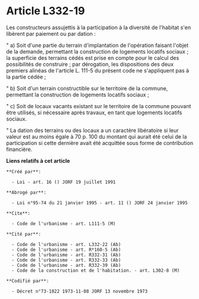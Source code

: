 # Article L332-19

Les constructeurs assujettis à la participation à la diversité de l'habitat s'en libèrent par paiement ou par dation :

" a) Soit d'une partie du terrain d'implantation de l'opération faisant l'objet de la demande, permettant la construction de
logements locatifs sociaux ; la superficie des terrains cédés est prise en compte pour le calcul des possibilités de
construire ; par dérogation, les dispositions des deux premiers alinéas de l'article L. 111-5 du présent code ne s'appliquent
pas à la partie cédée ;

" b) Soit d'un terrain constructible sur le territoire de la commune, permettant la construction de logements locatifs
sociaux ;

" c) Soit de locaux vacants existant sur le territoire de la commune pouvant être utilisés, si nécessaire après travaux, en
tant que logements locatifs sociaux.

" La dation des terrains ou des locaux a un caractère libératoire si leur valeur est au moins égale à 70 p. 100 du montant
qui aurait été celui de la participation si cette dernière avait été acquittée sous forme de contribution financière.

**Liens relatifs à cet article**

	**Créé par**:

	  - Loi - art. 16 () JORF 19 juillet 1991

	**Abrogé par**:

	  - Loi n°95-74 du 21 janvier 1995 - art. 11 () JORF 24 janvier 1995

	**Cite**:

	  - Code de l'urbanisme - art. L111-5 (M)

	**Cité par**:

	  - Code de l'urbanisme - art. L332-22 (Ab)
	  - Code de l'urbanisme - art. R*160-5 (Ab)
	  - Code de l'urbanisme - art. R332-31 (Ab)
	  - Code de l'urbanisme - art. R332-33 (Ab)
	  - Code de l'urbanisme - art. R332-39 (Ab)
	  - Code de la construction et de l'habitation. - art. L302-8 (M)

	**Codifié par**:

	  - Décret n°73-1022 1973-11-08 JORF 13 novembre 1973
